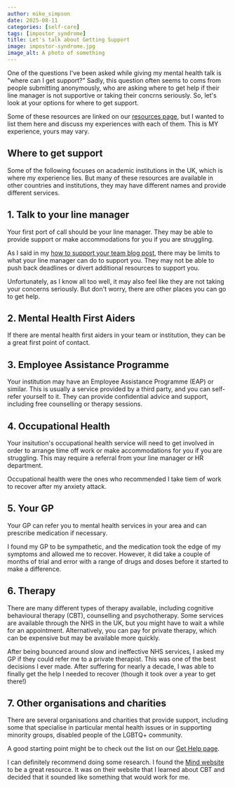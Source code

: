 ```yaml
---
author: mike_simpson
date: 2025-08-11
categories: [self-care]
tags: [impostor_syndrome]
title: Let's talk about Getting Support
image: impostor-syndrome.jpg
image_alt: A photo of something
---
```


One of the questions I've been asked while giving my mental health talk is "where can I get support?"
Sadly, this question often seems to coms from people submitting anonymously, who are asking where to get
help if their line manager is not supportive or taking their concrns seriously. So, let's 
look at your options for where to get support.

Some of these resources are linked on our [resources page]({{site.baseurl}}/resources/tips), but I wanted to list them here and discuss my experiences with each of them. This is MY experience, yours may vary.

## Where to get support

Some of the following focuses on academic institutions in the UK, which is where my experience lies.
But many of these resources are available in other countries and institutions, they may have different names
and provide different services.

## 1. Talk to your line manager

Your first port of call should be your line manager. They may be able to provide support or make accommodations for 
you if you are struggling.

As I said in my [how to support your team blog post]({{site.baseurl}}/blog/supporting-your-team), 
there may be limits to what your line manager can do
to support you. They may not be able to push back deadlines or divert additional resources to support you.

Unfortunately, as I know all too well, it may also feel like they are not taking your concerns seriously.
But don't worry, there are other places you can go to get help.

## 2. Mental Health First Aiders

If there are mental health first aiders in your team or institution, they can be a great first point of contact.

## 3. Employee Assistance Programme

Your institution may have an Employee Assistance Programme (EAP) or similar.  This is usually a service provided by a third party, and you can self-refer yourself to it. They can provide confidential advice and support, including free counselling or therapy sessions.

## 4. Occupational Health

Your insitution's occupational health service will need to get involved in order to arrange time off work or make accommodations for you if you are struggling. This may require a referral from your line manager or HR department.

Occupational health were the ones who recommended I take tiem of work to recover after my anxiety attack.

## 5. Your GP

Your GP can refer you to mental health services in your area and can prescribe medication if necessary. 

I found my GP to be sympathetic, and the medication took the edge of my symptoms and allowed me to recover. However, it did take a couple of months of trial and error with a range of drugs and doses before it started to make a difference.

## 6. Therapy

There are many different types of therapy available, including cognitive behavioural therapy (CBT), counselling and psychotherapy. Some services are 
available through the NHS in the UK, but you might have to wait a while for an appointment. Alternatively, you can pay for private therapy, which can be expensive but may be available more quickly. 

After being bounced around slow and ineffective NHS services, I asked my GP if they could refer me to a private therapist. This was one of the best decisions I ever made. After suffering for nearly a decade, I was able to finally get the help I needed to recover (though it took over a year to get there!)

## 7. Other organisations and charities

There are several organisations and charities that provide support, including some that specialise in particular mental health issues or in supporting minority groups, disabled people of the LGBTQ+ community.

A good starting point might be to check out the list on our [Get Help page]({{site.baseurl}}/resources/get-help).

I can definitely recommend doing some research. I found the [Mind website](https://www.mind.org.uk/) to be a great resource. It was on their website that I learned about CBT and decided that it sounded like something that would work for me. 